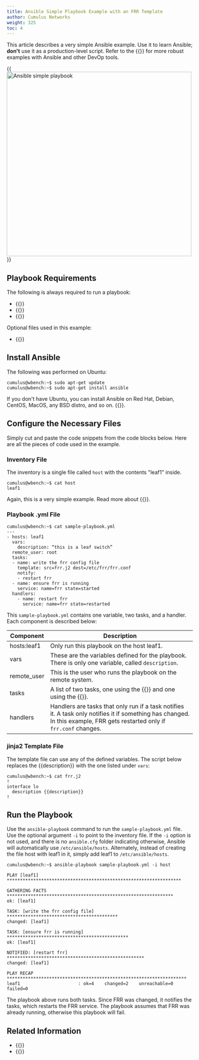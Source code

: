 ```yaml
---
title: Ansible Simple Playbook Example with an FRR Template
author: Cumulus Networks
weight: 325
toc: 4
---
```


This article describes a very simple Ansible example. Use it to learn Ansible; **don't** use it as a production-level script. Refer to the {{<link url="Demos-and-Training" text="Demos and Training section">}} for more robust examples with Ansible and other DevOp tools.

{{<img src="/images/knowledge-base/ansible-simple-playbook.png" alt="Ansible simple playbook" width="500px">}}

## Playbook Requirements

The following is always required to run a playbook:

- {{<exlink url="https://docs.ansible.com/ansible/latest/installation_guide/intro_installation.html" text="Installing Ansible">}}
- {{<exlink url="https://docs.ansible.com/ansible/latest/user_guide/intro_inventory.html#intro-inventory" text="An inventory file">}}
- {{<exlink url="https://docs.ansible.com/ansible/latest/user_guide/playbooks_intro.html#about-playbooks" text="A playbook `.yml` file">}}

Optional files used in this example:

- {{<exlink url="https://docs.ansible.com/ansible/latest/user_guide/playbooks_templating.html#playbooks-templating" text="Jinja2 template file">}}

## Install Ansible

The following was performed on Ubuntu:

    cumulus@wbench:~$ sudo apt-get update
    cumulus@wbench:~$ sudo apt-get install ansible

If you don't have Ubuntu, you can install Ansible on Red Hat, Debian, CentOS, MacOS, any BSD distro, and so on. {{<exlink url="https://docs.ansible.com/ansible/latest/installation_guide/intro_installation.html" text="See this page on ansible.com">}}.

## Configure the Necessary Files

Simply cut and paste the code snippets from the code blocks below. Here are all the pieces of code used in the example.

### Inventory File

The inventory is a single file called `host` with the contents \"leaf1\" inside.

    cumulus@wbench:~$ cat host
    leaf1

Again, this is a very simple example. Read more about {{<exlink url="https://docs.ansible.com/ansible/latest/user_guide/intro_inventory.html#intro-inventory" text="creating inventory files">}}.

### Playbook .yml File

    cumulus@wbench:~$ cat sample-playbook.yml
    ---
    - hosts: leaf1
      vars:
        description: “this is a leaf switch”
      remote_user: root
      tasks:
      - name: write the frr config file
        template: src=frr.j2 dest=/etc/frr/frr.conf
        notify:
        - restart frr
      - name: ensure frr is running
        service: name=frr state=started
      handlers:
        - name: restart frr
          service: name=frr state=restarted

This `sample-playbook.yml` contains one variable, two tasks, and a handler. Each component is described below:

| Component | Description |
| --------- | ----------- |
| hosts:leaf1 | Only run this playbook on the host leaf1. |
| vars | These are the variables defined for the playbook. There is only one variable, called `description`. |
| remote\_user | This is the user who runs the playbook on the remote system. |
| tasks | A list of two tasks, one using the {{<exlink url="https://docs.ansible.com/ansible/latest/collections/ansible/builtin/template_module.html" text="template module">}} and one using the {{<exlink url="https://docs.ansible.com/ansible/latest/collections/ansible/builtin/service_module.html" text="service module">}}. |
| handlers | Handlers are tasks that only run if a task notifies it. A task only notifies it if something has changed. In this example, FRR gets restarted only if `frr.conf` changes. |
  
### jinja2 Template File

The template file can use any of the defined variables. The script below
replaces the {{description}} with the one listed under `vars`:

    cumulus@wbench:~$ cat frr.j2
    !
    interface lo
      description {{description}}
    !

## Run the Playbook

Use the `ansible-playbook` command to run the `sample-playbook.yml`
file. Use the optional argument `-i` to point to the inventory file. If
the `-i` option is not used, and there is no `ansible.cfg` folder
indicating otherwise, Ansible will automatically use
`/etc/ansible/hosts`. Alternately, instead of creating the file host
with leaf1 in it, simply add leaf1 to `/etc/ansible/hosts`.

    cumulus@wbench:~$ ansible-playbook sample-playbook.yml -i host

    PLAY [leaf1] ******************************************************************

    GATHERING FACTS ***************************************************************
    ok: [leaf1]

    TASK: [write the frr config file] ******************************************
    changed: [leaf1]

    TASK: [ensure frr is running] **********************************************
    ok: [leaf1]

    NOTIFIED: [restart frr] ****************************************************
    changed: [leaf1]

    PLAY RECAP ********************************************************************
    leaf1                      : ok=4    changed=2    unreachable=0    failed=0

The playbook above runs both tasks. Since FRR was changed, it
notifies the tasks, which restarts the FRR service. The playbook
assumes that FRR was already running, otherwise this playbook will
fail.

## Related Information

- {{<link url="Set-up-a-Basic-Ansible-Lab">}}
- {{<link url="Gathering-Ansible-Facts-on-Cumulus-Linux">}}
